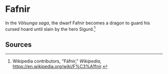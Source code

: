 # Fafnir

In the *Völsunga saga*, the dwarf Fafnir becomes a dragon to guard his cursed hoard until slain by the hero Sigurd.[^1]

## Sources
[^1]: Wikipedia contributors, "Fáfnir," *Wikipedia*, <https://en.wikipedia.org/wiki/F%C3%A1fnir>.
